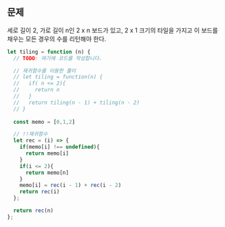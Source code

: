 ## 문제 

세로 길이 2, 가로 길이 n인 2 x n 보드가 있고, 2 x 1 크기의 타일을 가지고 이 보드를 채우는 모든 경우의 수를 리턴해야 한다.

```javascript
let tiling = function (n) {
  // TODO: 여기에 코드를 작성합니다.

  // 재귀함수를 이용한 풀이
  // let tiling = function(n) {
  //   if( n <= 2){
  //     return n
  //   }
  //   return tiling(n - 1) + tiling(n - 2)
  // }
  
  const memo = [0,1,2]

  // !!재귀함수 
  let rec = (i) => {
    if(memo[i] !== undefined){
      return memo[i]
    }
    if(i <= 2){
      return memo[n]
    }
    memo[i] = rec(i - 1) + rec(i - 2)
    return rec(i)
  };

  return rec(n)
};

```

